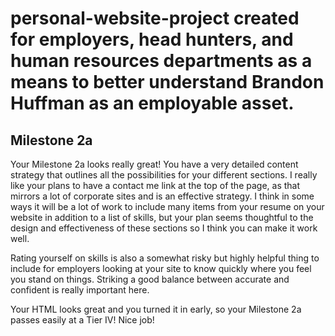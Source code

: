# personal-website-project created for employers, head hunters, and human resources departments as a means to better understand Brandon Huffman as an employable asset. 

## Milestone 2a
Your Milestone 2a looks really great! You have a very detailed content strategy that outlines all the possibilities for your different sections. I really like your plans to have a contact me link at the top of the page, as that mirrors a lot of corporate sites and is an effective strategy. I think in some ways it will be a lot of work to include many items from your resume on your website in addition to a list of skills, but your plan seems thoughtful to the design and effectiveness of these sections so I think you can make it work well.

Rating yourself on skills is also a somewhat risky but highly helpful thing to include for employers looking at your site to know quickly where you feel you stand on things. Striking a good balance between accurate and confident is really important here.

Your HTML looks great and you turned it in early, so your Milestone 2a passes easily at a Tier IV! Nice job!
